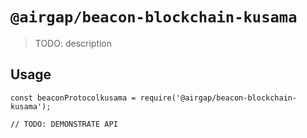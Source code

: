 # `@airgap/beacon-blockchain-kusama`

> TODO: description

## Usage

```
const beaconProtocolkusama = require('@airgap/beacon-blockchain-kusama');

// TODO: DEMONSTRATE API
```
